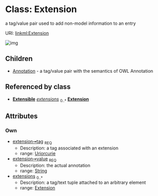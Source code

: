 
# Class: Extension


a tag/value pair used to add non-model information to an entry

URI: [linkml:Extension](https://w3id.org/linkml/Extension)


![img](http://yuml.me/diagram/nofunky;dir:TB/class/[Extension]<extensions%200..*-++[Extension&#124;tag:uriorcurie;value:string],[Extension]^-[Annotation],[Extensible],[Annotation])

## Children

 * [Annotation](Annotation.md) - a tag/value pair with the semantics of OWL Annotation

## Referenced by class

 *  **[Extensible](Extensible.md)** *[extensions](extensions.md)*  <sub>0..*</sub>  **[Extension](Extension.md)**

## Attributes


### Own

 * [extension➞tag](extension_tag.md)  <sub>REQ</sub>
     * Description: a tag associated with an extension
     * range: [Uriorcurie](Uriorcurie.md)
 * [extension➞value](extension_value.md)  <sub>REQ</sub>
     * Description: the actual annotation
     * range: [String](String.md)
 * [extensions](extensions.md)  <sub>0..*</sub>
     * Description: a tag/text tuple attached to an arbitrary element
     * range: [Extension](Extension.md)
